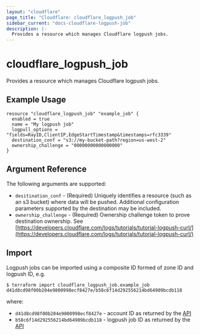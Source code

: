 ```yaml
---
layout: "cloudflare"
page_title: "Cloudflare: cloudflare_logpush_job"
sidebar_current: "docs-cloudflare-logpush-job"
description: |-
  Provides a resource which manages Cloudflare logpush jobs.
---
```


# cloudflare_logpush_job

Provides a resource which manages Cloudflare logpush jobs.

## Example Usage

```hcl
resource "cloudflare_logpush_job" "example_job" {
  enabled = true
  name = "My logpush job"
  logpull_options = "fields=RayID,ClientIP,EdgeStartTimestamp&timestamps=rfc3339"
  destination_conf = "s3://my-bucket-path?region=us-west-2"
  ownership_challenge = "00000000000000000"
}
```

## Argument Reference

The following arguments are supported:

* `desitination_conf` - (Required) Uniquely identifies a resource (such as an s3 bucket) where data will be pushed. Additional configuration parameters supported by the destination may be included.
* `ownership_challenge` - (Required) Ownership challenge token to prove destination ownership. See [https://developers.cloudflare.com/logs/tutorials/tutorial-logpush-curl/](https://developers.cloudflare.com/logs/tutorials/tutorial-logpush-curl/)

## Import

Logpush jobs can be imported using a composite ID formed of zone ID and logpush ID, e.g.

```
$ terraform import cloudflare_logpush_job.example_job d41d8cd98f00b204e9800998ecf8427e/b58c6f14d292556214bd64909bcdb118
```

where:

* `d41d8cd98f00b204e9800998ecf8427e` - account ID as returned by the [API](https://api.cloudflare.com/#accounts-account-details)
* `b58c6f14d292556214bd64909bcdb118` - logpush job ID as returned by the [API](https://api.cloudflare.com/#logpush-jobs-list-logpush-jobs)
